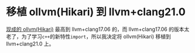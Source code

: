 # 移植 ollvm(Hikari) 到 llvm+clang21.0
[现成的 ollvm(Hikari)]() 最高到 llvm+clang17.06 的，而 llvm+clang17.06 的版本太老了，为了学习`c++`的新特性`import`，所以我决定将 ollvm(Hikari) 移植到 llvm+clang21.0 上。

